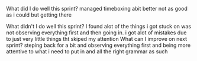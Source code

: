 What did I do well this sprint?
 managed timeboxing abit better not as good as i could but getting there

 What didn't I do well this sprint?
 I found alot of the things i got stuck on was not observing everything first and then going in. i got alot of mistakes due to just very little things tht skiped my attention
 What can I improve on next sprint?
 steping back for a bit and observing everything first and being more attentive to what i need to put in and all the right grammar as such